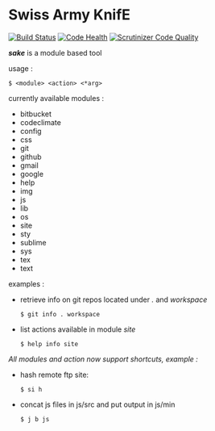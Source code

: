 Swiss Army KnifE
================

[![Build Status](https://drone.io/github.com/aureooms/sake/status.png)](https://drone.io/github.com/aureooms/sake/latest)
[![Code Health](https://landscape.io/github/aureooms/sake/master/landscape.png)](https://landscape.io/github/aureooms/sake/master)
[![Scrutinizer Code Quality](https://scrutinizer-ci.com/g/aureooms/sake/badges/quality-score.png?b=master)](https://scrutinizer-ci.com/g/aureooms/sake/?branch=master)

***sake*** is a module based tool


usage :

	$ <module> <action> <*arg>


currently available modules :

  - bitbucket
  - codeclimate
  - config
  - css
  - git
  - github
  - gmail
  - google
  - help
  - img
  - js
  - lib
  - os
  - site
  - sty
  - sublime
  - sys
  - tex
  - text



examples :

  - retrieve info on git repos located under *.* and *workspace*

		$ git info . workspace

  - list actions available in module *site*

		$ help info site


*All modules and action now support shortcuts, example :*


  - hash remote ftp site:

		$ si h

  - concat js files in js/src and put output in js/min

		$ j b js

